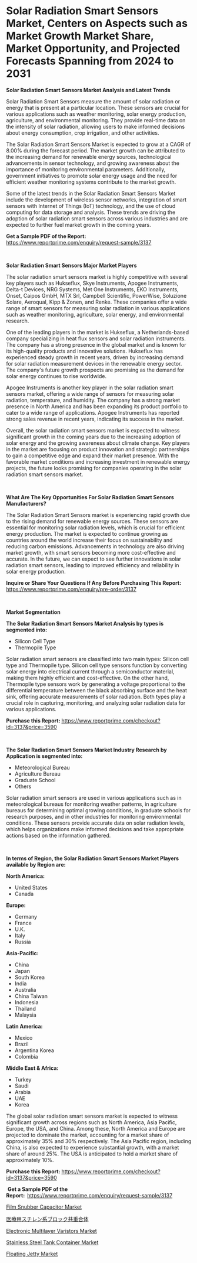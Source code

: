 <p><h1>Solar Radiation Smart Sensors Market, Centers on Aspects such as Market Growth Market Share, Market Opportunity, and Projected Forecasts Spanning from 2024 to 2031</h1></p><p><strong>Solar Radiation Smart Sensors Market Analysis and Latest Trends</strong></p>
<p><p>Solar Radiation Smart Sensors measure the amount of solar radiation or energy that is present at a particular location. These sensors are crucial for various applications such as weather monitoring, solar energy production, agriculture, and environmental monitoring. They provide real-time data on the intensity of solar radiation, allowing users to make informed decisions about energy consumption, crop irrigation, and other activities.</p><p>The Solar Radiation Smart Sensors Market is expected to grow at a CAGR of 8.00% during the forecast period. The market growth can be attributed to the increasing demand for renewable energy sources, technological advancements in sensor technology, and growing awareness about the importance of monitoring environmental parameters. Additionally, government initiatives to promote solar energy usage and the need for efficient weather monitoring systems contribute to the market growth.</p><p>Some of the latest trends in the Solar Radiation Smart Sensors Market include the development of wireless sensor networks, integration of smart sensors with Internet of Things (IoT) technology, and the use of cloud computing for data storage and analysis. These trends are driving the adoption of solar radiation smart sensors across various industries and are expected to further fuel market growth in the coming years.</p></p>
<p><strong>Get a Sample PDF of the Report:&nbsp;</strong> <a href="https://www.reportprime.com/enquiry/request-sample/3137">https://www.reportprime.com/enquiry/request-sample/3137</a></p>
<p>&nbsp;</p>
<p><strong>Solar Radiation Smart Sensors Major Market Players</strong></p>
<p><p>The solar radiation smart sensors market is highly competitive with several key players such as Hukseflux, Skye Instruments, Apogee Instruments, Delta-t Devices, NRG Systems, Met One Instruments, EKO Instruments, Onset, Caipos GmbH, MTX Srl, Campbell Scientific, PowerWise, Soluzione Solare, Aeroqual, Kipp & Zonen, and Renke. These companies offer a wide range of smart sensors for measuring solar radiation in various applications such as weather monitoring, agriculture, solar energy, and environmental research.</p><p>One of the leading players in the market is Hukseflux, a Netherlands-based company specializing in heat flux sensors and solar radiation instruments. The company has a strong presence in the global market and is known for its high-quality products and innovative solutions. Hukseflux has experienced steady growth in recent years, driven by increasing demand for solar radiation measurement devices in the renewable energy sector. The company's future growth prospects are promising as the demand for solar energy continues to rise worldwide.</p><p>Apogee Instruments is another key player in the solar radiation smart sensors market, offering a wide range of sensors for measuring solar radiation, temperature, and humidity. The company has a strong market presence in North America and has been expanding its product portfolio to cater to a wide range of applications. Apogee Instruments has reported strong sales revenue in recent years, indicating its success in the market.</p><p>Overall, the solar radiation smart sensors market is expected to witness significant growth in the coming years due to the increasing adoption of solar energy and the growing awareness about climate change. Key players in the market are focusing on product innovation and strategic partnerships to gain a competitive edge and expand their market presence. With the favorable market conditions and increasing investment in renewable energy projects, the future looks promising for companies operating in the solar radiation smart sensors market.</p></p>
<p>&nbsp;</p>
<p><strong>What Are The Key Opportunities For Solar Radiation Smart Sensors Manufacturers?</strong></p>
<p><p>The Solar Radiation Smart Sensors market is experiencing rapid growth due to the rising demand for renewable energy sources. These sensors are essential for monitoring solar radiation levels, which is crucial for efficient energy production. The market is expected to continue growing as countries around the world increase their focus on sustainability and reducing carbon emissions. Advancements in technology are also driving market growth, with smart sensors becoming more cost-effective and accurate. In the future, we can expect to see further innovations in solar radiation smart sensors, leading to improved efficiency and reliability in solar energy production.</p></p>
<p><strong>Inquire or Share Your Questions If Any Before Purchasing This Report:</strong> <a href="https://www.reportprime.com/enquiry/pre-order/3137">https://www.reportprime.com/enquiry/pre-order/3137</a></p>
<p>&nbsp;</p>
<p><strong>Market Segmentation</strong></p>
<p><strong>The Solar Radiation Smart Sensors Market Analysis by types is segmented into:</strong></p>
<p><ul><li>Silicon Cell Type</li><li>Thermopile Type</li></ul></p>
<p><p>Solar radiation smart sensors are classified into two main types: Silicon cell type and Thermopile type. Silicon cell type sensors function by converting solar energy into electrical current through a semiconductor material, making them highly efficient and cost-effective. On the other hand, Thermopile type sensors work by generating a voltage proportional to the differential temperature between the black absorbing surface and the heat sink, offering accurate measurements of solar radiation. Both types play a crucial role in capturing, monitoring, and analyzing solar radiation data for various applications.</p></p>
<p><strong>Purchase this Report:&nbsp;</strong><a href="https://www.reportprime.com/checkout?id=3137&price=3590">https://www.reportprime.com/checkout?id=3137&price=3590</a></p>
<p>&nbsp;</p>
<p><strong>The Solar Radiation Smart Sensors Market Industry Research by Application is segmented into:</strong></p>
<p><ul><li>Meteorological Bureau</li><li>Agriculture Bureau</li><li>Graduate School</li><li>Others</li></ul></p>
<p><p>Solar radiation smart sensors are used in various applications such as in meteorological bureaus for monitoring weather patterns, in agriculture bureaus for determining optimal growing conditions, in graduate schools for research purposes, and in other industries for monitoring environmental conditions. These sensors provide accurate data on solar radiation levels, which helps organizations make informed decisions and take appropriate actions based on the information gathered.</p></p>
<p>&nbsp;</p>
<p><strong>In terms of Region, the Solar Radiation Smart Sensors Market Players available by Region are:</strong></p>
<p>
    <p> <strong> North America: </strong>
        <ul>
            <li>United States</li>
            <li>Canada</li>
        </ul>
        </p> 
    <p> <strong> Europe: </strong>
        <ul>
            <li>Germany</li>
            <li>France</li>
            <li>U.K.</li>
            <li>Italy</li>
            <li>Russia</li>
        </ul>
        </p> 
    <p> <strong> Asia-Pacific: </strong>
        <ul>
            <li>China</li>
            <li>Japan</li>
            <li>South Korea</li>
            <li>India</li>
            <li>Australia</li>
            <li>China Taiwan</li>
            <li>Indonesia</li>
            <li>Thailand</li>
            <li>Malaysia</li>
        </ul>
        </p> 
    <p> <strong> Latin America: </strong>
        <ul>
            <li>Mexico</li>
            <li>Brazil</li>
            <li>Argentina Korea</li>
            <li>Colombia</li>
        </ul>
        </p> 
    <p> <strong> Middle East & Africa: </strong>
        <ul>
            <li>Turkey</li>
            <li>Saudi</li>
            <li>Arabia</li>
            <li>UAE</li>
            <li>Korea</li>
        </ul>
    </p>
    </p>
<p><p>The global solar radiation smart sensors market is expected to witness significant growth across regions such as North America, Asia Pacific, Europe, the USA, and China. Among these, North America and Europe are projected to dominate the market, accounting for a market share of approximately 35% and 30% respectively. The Asia Pacific region, including China, is also expected to experience substantial growth, with a market share of around 25%. The USA is anticipated to hold a market share of approximately 10%.</p></p>
<p><strong>Purchase this Report: </strong><a href="https://www.reportprime.com/checkout?id=3137&price=3590">https://www.reportprime.com/checkout?id=3137&price=3590</a></p>
<p>&nbsp;<strong>Get a Sample PDF of the Report:&nbsp;&nbsp;</strong><a href="https://www.reportprime.com/enquiry/request-sample/3137">https://www.reportprime.com/enquiry/request-sample/3137</a></p>
<p><strong></strong></p>
<p><p><a href="https://github.com/danielneavesallisons03mba/Market-Research-Report-List-1/blob/main/film-snubber-capacitor-market.md">Film Snubber Capacitor Market</a></p><p><a href="https://github.com/one-cool-chick/Market-Research-Report-List-1/blob/main/331909213213.md">医療用スチレン系ブロック共重合体</a></p><p><a href="https://github.com/dimitrishawkinswaynenp91rgz/Market-Research-Report-List-2/blob/main/electronic-multilayer-varistors-market.md">Electronic Multilayer Varistors Market</a></p><p><a href="https://issuu.com/reportprime-2/docs/stainless-steel-tank-container-market-size-2030.pp">Stainless Steel Tank Container Market</a></p><p><a href="https://issuu.com/reportprime-2/docs/floating-jetty-market-size-2030.pptx">Floating Jetty Market</a></p></p>